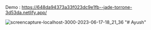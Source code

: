 Demo : https://648da94373a33f023dc9e1fb--jade-torrone-3d53da.netlify.app/ 

![screencapture-localhost-3000-2023-06-17-18_21_36](https://github.com/sunil9813/Ecommerce-Site-Using-Redux-Toolkit/assets/67497228/2f5dfaca-9bf9-4952-a71a-499c51aa6e15)
"# Ayush" 
